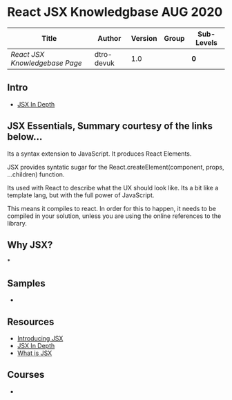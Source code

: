 # React JSX Knowledgbase AUG 2020

Title | Author | Version | Group | Sub-Levels
--- | --- | --- | --- | ---
*React JSX Knowledgebase Page* | dtro-devuk | 1.0 | | **0**


## Intro

* [JSX In Depth](https://reactjs.org/docs/jsx-in-depth.html)

## JSX Essentials, Summary courtesy of the links below...

Its a syntax extension to JavaScript. It produces React Elements.

JSX provides syntatic sugar for the React.createElement(component, props, ...children) function.

Its used with React to describe what the UX should look like.
Its a bit like a template lang, but with the full power of JavaScript.

This means it compiles to react. In order for this to happen, it needs to be compiled in your solution, unless
you are using the online references to the library.

## Why JSX?






*[]()

## Samples
* []()

## Resources
* [Introducing JSX](https://reactjs.org/docs/introducing-jsx.html)
* [JSX In Depth](https://reactjs.org/docs/jsx-in-depth.html)
* [What is JSX](https://www.reactenlightenment.com/react-jsx/5.1.html)


## Courses
* []()
